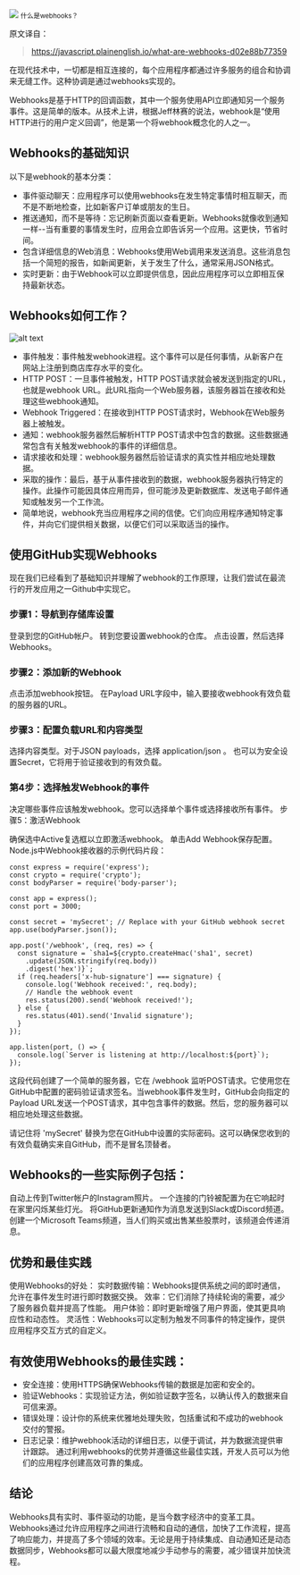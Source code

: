 <img src="/assets/image/240712-webhook.png">
<small>什么是webhooks？</small>

原文译自：
>https://javascript.plainenglish.io/what-are-webhooks-d02e88b77359

在现代技术中，一切都是相互连接的，每个应用程序都通过许多服务的组合和协调来无缝工作。这种协调是通过webhooks实现的。

Webhooks是基于HTTP的回调函数，其中一个服务使用API立即通知另一个服务事件。这是简单的版本。从技术上讲，根据Jeff林赛的说法，webhook是“使用HTTP进行的用户定义回调”，他是第一个将webhook概念化的人之一。

## Webhooks的基础知识

以下是webhook的基本分类：

- 事件驱动聊天：应用程序可以使用webhooks在发生特定事情时相互聊天，而不是不断地检查，比如新客户订单或朋友的生日。
- 推送通知，而不是等待：忘记刷新页面以查看更新。Webhooks就像收到通知一样--当有重要的事情发生时，应用会立即告诉另一个应用。这更快，节省时间。
- 包含详细信息的Web消息：Webhooks使用Web调用来发送消息。这些消息包括一个简短的报告，如新闻更新，关于发生了什么，通常采用JSON格式。
- 实时更新：由于Webhook可以立即提供信息，因此应用程序可以立即相互保持最新状态。
## Webhooks如何工作？

![alt text](/assets/image/240712-webhook.png)
- 事件触发：事件触发webhook进程。这个事件可以是任何事情，从新客户在网站上注册到商店库存水平的变化。
- HTTP POST：一旦事件被触发，HTTP POST请求就会被发送到指定的URL，也就是webhook URL。此URL指向一个Web服务器，该服务器旨在接收和处理这些webhook通知。
- Webhook Triggered：在接收到HTTP POST请求时，Webhook在Web服务器上被触发。
- 通知：webhook服务器然后解析HTTP POST请求中包含的数据。这些数据通常包含有关触发webhook的事件的详细信息。
- 请求接收和处理：webhook服务器然后验证请求的真实性并相应地处理数据。
- 采取的操作：最后，基于从事件接收到的数据，webhook服务器执行特定的操作。此操作可能因具体应用而异，但可能涉及更新数据库、发送电子邮件通知或触发另一个工作流。
- 简单地说，webhook充当应用程序之间的信使。它们向应用程序通知特定事件，并向它们提供相关数据，以便它们可以采取适当的操作。

## 使用GitHub实现Webhooks
现在我们已经看到了基础知识并理解了webhook的工作原理，让我们尝试在最流行的开发应用之一Github中实现它。

### 步骤1：导航到存储库设置

登录到您的GitHub帐户。
转到您要设置webhook的仓库。
点击设置，然后选择Webhooks。

### 步骤2：添加新的Webhook

点击添加webhook按钮。
在Payload URL字段中，输入要接收webhook有效负载的服务器的URL。

### 步骤3：配置负载URL和内容类型

选择内容类型。对于JSON payloads，选择 application/json 。
也可以为安全设置Secret，它将用于验证接收到的有效负载。

###  第4步：选择触发Webhook的事件

决定哪些事件应该触发webhook。您可以选择单个事件或选择接收所有事件。
步骤5：激活Webhook

确保选中Active复选框以立即激活webhook。
单击Add Webhook保存配置。
Node.js中Webhook接收器的示例代码片段：
```
const express = require('express');
const crypto = require('crypto');
const bodyParser = require('body-parser');

const app = express();
const port = 3000;

const secret = 'mySecret'; // Replace with your GitHub webhook secret
app.use(bodyParser.json());

app.post('/webhook', (req, res) => {
  const signature = `sha1=${crypto.createHmac('sha1', secret)
    .update(JSON.stringify(req.body))
    .digest('hex')}`;
  if (req.headers['x-hub-signature'] === signature) {
    console.log('Webhook received:', req.body);
    // Handle the webhook event
    res.status(200).send('Webhook received!');
  } else {
    res.status(401).send('Invalid signature');
  }
});

app.listen(port, () => {
  console.log(`Server is listening at http://localhost:${port}`);
});
```
这段代码创建了一个简单的服务器，它在 /webhook 监听POST请求。它使用您在GitHub中配置的密码验证请求签名。当webhook事件发生时，GitHub会向指定的Payload URL发送一个POST请求，其中包含事件的数据。然后，您的服务器可以相应地处理这些数据。

请记住将 'mySecret' 替换为您在GitHub中设置的实际密码。这可以确保您收到的有效负载确实来自GitHub，而不是冒名顶替者。

## Webhooks的一些实际例子包括：
自动上传到Twitter帐户的Instagram照片。
一个连接的门铃被配置为在它响起时在家里闪烁某些灯光。
将GitHub更新通知作为消息发送到Slack或Discord频道。
创建一个Microsoft Teams频道，当人们购买或出售某些股票时，该频道会传递消息。
## 优势和最佳实践
使用Webhooks的好处：
实时数据传输：Webhooks提供系统之间的即时通信，允许在事件发生时进行即时数据交换。
效率：它们消除了持续轮询的需要，减少了服务器负载并提高了性能。
用户体验：即时更新增强了用户界面，使其更具响应性和动态性。
灵活性：Webhooks可以定制为触发不同事件的特定操作，提供应用程序交互方式的自定义。
## 有效使用Webhooks的最佳实践：
- 安全连接：使用HTTPS确保Webhooks传输的数据是加密和安全的。
- 验证Webhooks：实现验证方法，例如验证数字签名，以确认传入的数据来自可信来源。
- 错误处理：设计你的系统来优雅地处理失败，包括重试和不成功的webhook交付的警报。
- 日志记录：维护webhook活动的详细日志，以便于调试，并为数据流提供审计跟踪。
通过利用webhooks的优势并遵循这些最佳实践，开发人员可以为他们的应用程序创建高效可靠的集成。

## 结论

Webhooks具有实时、事件驱动的功能，是当今数字经济中的变革工具。Webhooks通过允许应用程序之间进行流畅和自动的通信，加快了工作流程，提高了响应能力，并提高了多个领域的效率。无论是用于持续集成、自动通知还是动态数据同步，Webhooks都可以最大限度地减少手动参与的需要，减少错误并加快流程。